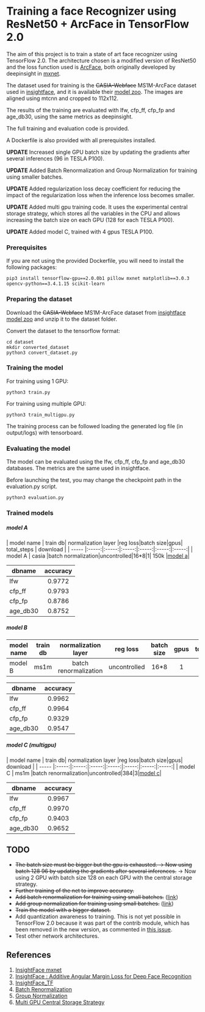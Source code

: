 # Training a face Recognizer using ResNet50 + ArcFace in TensorFlow 2.0

The aim of this project is to train a state of art face recognizer using TensorFlow 2.0. The architecture chosen is a modified version of ResNet50 and the loss function used is [ArcFace](https://arxiv.org/pdf/1801.07698.pdf), both originally developed by deepinsight in [mxnet](https://github.com/deepinsight/insightface).

The dataset used for training is the ~~CASIA-Webface~~ MS1M-ArcFace dataset used in [insightface](https://github.com/deepinsight/insightface), and it is available their [model zoo](https://github.com/deepinsight/insightface/wiki/Dataset-Zoo). The images are aligned using mtcnn and cropped to 112x112.

The results of the training are evaluated with lfw, cfp_ff, cfp_fp and age_db30, using the same metrics as deepinsight.

The full training and evaluation code is provided.

A Dockerfile is also provided with all prerequisites installed.

**UPDATE** Increased single GPU batch size by updating the gradients after several inferences (96 in TESLA P100).

**UPDATE** Added Batch Renormalization and Group Normalization for training using smaller batches.

**UPDATE** Added regularization loss decay coefficient for reducing the impact of the regularization loss when the inference loss becomes smaller.

**UPDATE** Added multi gpu training code. It uses the experimental central storage strategy, which stores all the variables in the CPU and allows increasing the batch size on each GPU (128 for each TESLA P100).

**UPDATE** Added model C, trained with 4 gpus TESLA P100.

### Prerequisites

If you are not using the provided Dockerfile, you will need to install the following packages:

```
pip3 install tensorflow-gpu==2.0.0b1 pillow mxnet matplotlib==3.0.3 opencv-python==3.4.1.15 scikit-learn
```

### Preparing the dataset

Download the ~~CASIA-Webface~~ MS1M-ArcFace dataset from [insightface model zoo](https://github.com/deepinsight/insightface/wiki/Dataset-Zoo) and unzip it to the dataset folder.

Convert the dataset to the tensorflow format:

```
cd dataset
mkdir converted_dataset
python3 convert_dataset.py
```

### Training the model

For training using 1 GPU:

```
python3 train.py
```

For training using multiple GPU:

```
python3 train_multigpu.py
```

The training process can be followed loading the generated log file (in output/logs) with tensorboard.

### Evaluating the model

The model can be evaluated using the lfw, cfp_ff, cfp_fp and age_db30 databases. The metrics are the same used in insightface.

Before launching the test, you may change the checkpoint path in the evaluation.py script.

```
python3 evaluation.py
```

### Trained models

##### model A
| model name    | train db| normalization layer |reg loss|batch size|gpus| total_steps | download |
| ----- |:-----:|:-----:|:-----:|:-----:|:-----:|:-----:|
| model A | casia |batch normalization|uncontrolled|16*8|1| 150k |[model a](https://drive.google.com/open?id=1RrVazZAWgDL26HxtacdeHfOADWERDUHK)|

| dbname | accuracy |
| ----- |:-----:|
| lfw |0.9772|
| cfp_ff |0.9793|
| cfp_fp |0.8786|
| age_db30 |0.8752|


##### model B
| model name    | train db| normalization layer |reg loss|batch size|gpus| total_steps | download |
| ----- |:-----:|:-----:|:-----:|:-----:|:-----:|:-----:|:-----:|
| model B | ms1m |batch renormalization|uncontrolled|16*8|1| 768k |[model b](https://drive.google.com/open?id=1PBDCw69nc3Ld02tj1n-ScFEbamzug7sW)|

| dbname | accuracy |
| ----- |:-----:|
| lfw |0.9962|
| cfp_ff |0.9964|
| cfp_fp |0.9329|
| age_db30 |0.9547|

##### model C (multigpu)
| model name    | train db| normalization layer |reg loss|batch size|gpus| download |
| ----- |:-----:|:-----:|:-----:|:-----:|:-----:|:-----:|:-----:|
| model C | ms1m |batch renormalization|uncontrolled|384|3|[model c](https://drive.google.com/open?id=1VqxJVsTARgRNACsscgPPQt7UJxalLlnz)|

| dbname | accuracy |
| ----- |:-----:|
| lfw |0.9967|
| cfp_ff |0.9970|
| cfp_fp |0.9403|
| age_db30 |0.9652|

## TODO
* ~~The batch size must be bigger but the gpu is exhausted. -> Now using batch ~~128~~ 96 by updating the gradients after several inferences.~~ -> Now using 2 GPU with batch size 128 on each GPU with the central storage strategy.
* ~~Further training of the net to improve accuracy.~~
* ~~Add batch renormalization for training using small batches.~~ ([link](https://arxiv.org/pdf/1702.03275.pdf))
* ~~Add group normalization for training using small batches.~~ ([link](https://arxiv.org/pdf/1803.08494.pdf))
* ~~Train the model with a bigger dataset.~~
* Add quantization awareness to training. This is not yet possible in TensorFlow 2.0 because it was part of the contrib module, which has been removed in the new version, as commented in [this issue](https://github.com/tensorflow/tensorflow/issues/27880).
* Test other network architectures.

## References
1. [InsightFace mxnet](https://github.com/deepinsight/insightface)
2. [InsightFace : Additive Angular Margin Loss for Deep Face Recognition](https://arxiv.org/abs/1801.07698)
3. [InsightFace_TF](https://raw.githubusercontent.com/auroua/InsightFace_TF)
4. [Batch Renormalization](https://arxiv.org/pdf/1702.03275.pdf)
5. [Group Normalization](https://arxiv.org/pdf/1803.08494.pdf)
6. [Multi GPU Central Storage Strategy](https://www.tensorflow.org/api_docs/python/tf/distribute/experimental/CentralStorageStrategy)
